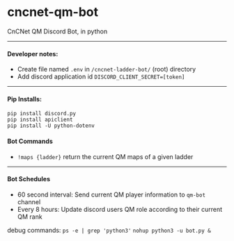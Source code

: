 # cncnet-qm-bot
CnCNet QM Discord Bot, in python

---
#### Developer notes:
- Create file named `.env` in `/cncnet-ladder-bot/` (root) directory
- Add discord application id `DISCORD_CLIENT_SECRET=[token]`
---
#### Pip Installs:
```commandline
pip install discord.py
pip install apiclient
pip install -U python-dotenv
```
#### Bot Commands
- `!maps {ladder}` return the current QM maps of a given ladder
---
#### Bot Schedules
- 60 second interval: Send current QM player information to `qm-bot` channel
- Every 8 hours: Update discord users QM role according to their current QM rank

debug commands:
`ps -e | grep 'python3'`
`nohup python3 -u bot.py &`